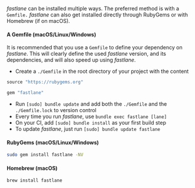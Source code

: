 _fastlane_ can be installed multiple ways. The preferred method is with a `Gemfile.` _fastlane_ can also get installed directly through RubyGems or with Homebrew (if on macOS).

#### A Gemfile (macOS/Linux/Windows)

It is recommended that you use a `Gemfile` to define your dependency on _fastlane_. This will clearly define the used _fastlane_ version, and its dependencies, and will also speed up using _fastlane_.

- Create a `./Gemfile` in the root directory of your project with the content
```ruby
source "https://rubygems.org"

gem "fastlane"
```
- Run `[sudo] bundle update` and add both the `./Gemfile` and the `./Gemfile.lock` to version control
- Every time you run _fastlane_, use `bundle exec fastlane [lane]`
- On your CI, add `[sudo] bundle install` as your first build step
- To update _fastlane_, just run `[sudo] bundle update fastlane`

#### RubyGems (macOS/Linux/Windows)

```sh
sudo gem install fastlane -NV
```

#### Homebrew (macOS)

```sh
brew install fastlane
```
